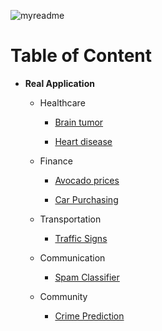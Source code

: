 ![myreadme](https://user-images.githubusercontent.com/70707092/95544092-d0b72880-09bf-11eb-90f7-bdca493307f7.png)

# Table of Content

- **Real Application**

    - Healthcare

         - [Brain tumor](https://github.com/mareksturek/real-application/blob/main/healthcare_brain_tumor.ipynb)

         - [Heart disease](https://github.com/mareksturek/real-application/blob/main/healthcare_heart_disease.ipynb)
          
    - Finance
    
         - [Avocado prices](https://github.com/mareksturek/real-application/blob/main/finance_avocado_prices.ipynb)
         
         - [Car Purchasing](https://github.com/mareksturek/real-application/blob/main/finance_car_purchasing.ipynb)
        

    - Transportation
    
         - [Traffic Signs](https://github.com/mareksturek/real-application/blob/main/transportation_traffic_signs.ipynb)
         
 
    - Communication
    
         - [Spam Classifier](https://github.com/mareksturek/real-application/blob/main/communication_spam_classifier.ipynb)

         
    - Community 
    
         - [Crime Prediction](https://github.com/mareksturek/real-application/blob/main/community_crime_prediction.ipynb)
                
         
        
         
         
    

                
         
         
    

        
         
         
    
